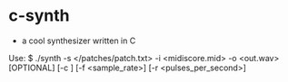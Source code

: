 # c-synth
<ul>
  <li>a cool synthesizer written in C</li>
</ul>


<span>Use: $ ./synth -s </patches/patch.txt> -i <midiscore.mid> -o <out.wav> [OPTIONAL] [-c <channel>] [-f <sample_rate>] [-r <pulses_per_second>]</span>


